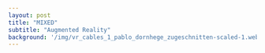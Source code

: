 ```yaml
---
layout: post
title: "MIXED"
subtitle: "Augmented Reality"
background: '/img/vr_cables_1_pablo_dornhege_zugeschnitten-scaled-1.webp'
---
```

